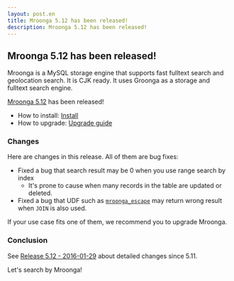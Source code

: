```yaml
---
layout: post.en
title: Mroonga 5.12 has been released!
description: Mroonga 5.12 has been released!
---
```


## Mroonga 5.12 has been released!

Mroonga is a MySQL storage engine that supports fast fulltext search
and geolocation search. It is CJK ready. It uses Groonga as a storage
and fulltext search engine.

[Mroonga 5.12](/docs/news.html#release-5.12) has been released!

  * How to install: [Install](/docs/install.html)
  * How to upgrade: [Upgrade guide](/docs/upgrade.html)

### Changes

Here are changes in this release. All of them are bug fixes:

  * Fixed a bug that search result may be 0 when you use range search by index
    * It's prone to cause when many records in the table are updated or deleted.
  * Fixed a bug that UDF such as [`mroonga_escape`](/docs/reference/udf/mroonga_escape.html) may return wrong result when `JOIN` is also used.

If your use case fits one of them, we recommend you to upgrade Mroonga.

### Conclusion

See [Release 5.12 - 2016-01-29](/docs/news.html#release-5.12) about detailed changes since 5.11.

Let's search by Mroonga!
